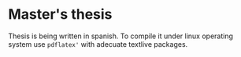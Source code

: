 # Master's thesis
Thesis is being written in spanish. To compile it under linux operating system use ```pdflatex'``` with adecuate textlive packages.
